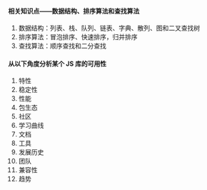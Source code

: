 #### 相关知识点——数据结构、排序算法和查找算法

1. 数据结构：列表、栈、队列、链表、字典、散列、图和二叉查找树
2. 排序算法：冒泡排序、快速排序，归并排序
3. 查找算法：顺序查找和二分查找

#### 从以下角度分析某个 JS 库的可用性

1. 特性
2. 稳定性
3. 性能
4. 包生态
5. 社区
6. 学习曲线
7. 文档
8. 工具
9. 发展历史
10. 团队
11. 兼容性
12. 趋势
